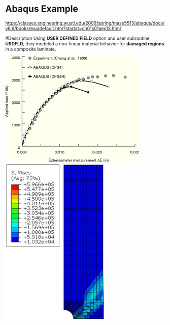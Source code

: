 # Abaqus Example
https://classes.engineering.wustl.edu/2009/spring/mase5513/abaqus/docs/v6.6/books/exa/default.htm?startat=ch01s01aex13.html

#Description
Using **USER DEFINED FIELD** option and user subroutine **USDFLD**, they modeled a non-linear material behavior for **damaged regions** in a composite laminate.


![plot](/01_COMPOSITE_ANALYSIS/03_COMPOSITE_FAILURE_SUBROUTINE/abaqus_example.png)
![plot](/01_COMPOSITE_ANALYSIS/03_COMPOSITE_FAILURE_SUBROUTINE/COMPOSITE_FAILURE.JPG)
